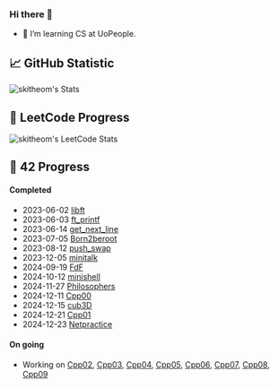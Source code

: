 ### Hi there 🐻

- 🌱 I’m learning CS at UoPeople.

## 📈 GitHub Statistic
![skitheom's Stats](https://github-readme-stats.vercel.app/api?username=skitheom&theme=tokyonight&show_icons=true&hide_border=true&count_private=true)

## 🚀 LeetCode Progress
![skitheom's LeetCode Stats](https://leetcard.jacoblin.cool/skith?theme=unicorn&font=ABeeZee)

## 💫 42 Progress
#### Completed
- 2023-06-02 [libft](https://github.com/skitheom/libft)
- 2023-06-03 [ft_printf](https://github.com/skitheom/ft_printf)
- 2023-06-14 [get_next_line](https://github.com/skitheom/get_next_line)
- 2023-07-05 [Born2beroot](https://github.com/skitheom/born2beroot)
- 2023-08-12 [push_swap](https://github.com/skitheom/push_swap)
- 2023-12-05 [minitalk](https://github.com/skitheom/minitalk)
- 2024-09-19 [FdF](https://github.com/skitheom/FdF)
- 2024-10-12 [minishell](https://github.com/kose-yusuke/minishell)
- 2024-11-27 [Philosophers](https://github.com/skitheom/Philosophers)
- 2024-12-11 [Cpp00](https://github.com/skitheom/Cpp00)
- 2024-12-15 [cub3D](https://github.com/kose-yusuke/Cub3D)
- 2024-12-21 [Cpp01](https://github.com/skitheom/Cpp01)
- 2024-12-23 [Netpractice](https://github.com/skitheom/Netpractice)
#### On going
- Working on [Cpp02](https://github.com/skitheom/Cpp02), [Cpp03](https://github.com/skitheom/Cpp03), [Cpp04](https://github.com/skitheom/Cpp04), [Cpp05](https://github.com/skitheom/Cpp05), [Cpp06](https://github.com/skitheom/Cpp06), [Cpp07](https://github.com/skitheom/Cpp07), [Cpp08](https://github.com/skitheom/Cpp08), [Cpp09](https://github.com/skitheom/Cpp09)

